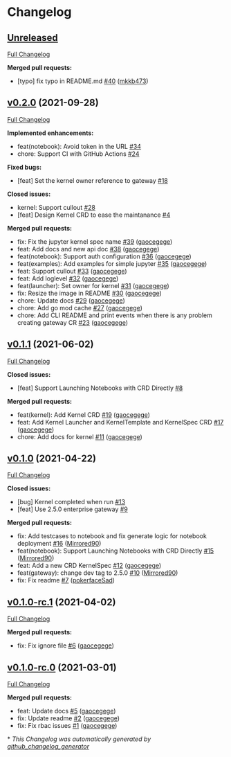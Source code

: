 # Changelog

## [Unreleased](https://github.com/tkestack/elastic-jupyter-operator/tree/HEAD)

[Full Changelog](https://github.com/tkestack/elastic-jupyter-operator/compare/v0.2.0...HEAD)

**Merged pull requests:**

- \[typo\] fix typo in README.md [\#40](https://github.com/tkestack/elastic-jupyter-operator/pull/40) ([mkkb473](https://github.com/mkkb473))

## [v0.2.0](https://github.com/tkestack/elastic-jupyter-operator/tree/v0.2.0) (2021-09-28)

[Full Changelog](https://github.com/tkestack/elastic-jupyter-operator/compare/v0.1.1...v0.2.0)

**Implemented enhancements:**

- feat\(notebook\): Avoid token in the URL [\#34](https://github.com/tkestack/elastic-jupyter-operator/issues/34)
- chore: Support CI with GitHub Actions [\#24](https://github.com/tkestack/elastic-jupyter-operator/issues/24)

**Fixed bugs:**

- \[feat\] Set the kernel owner reference to gateway [\#18](https://github.com/tkestack/elastic-jupyter-operator/issues/18)

**Closed issues:**

- kernel: Support cullout [\#28](https://github.com/tkestack/elastic-jupyter-operator/issues/28)
- \[feat\] Design Kernel CRD to ease the maintanance [\#4](https://github.com/tkestack/elastic-jupyter-operator/issues/4)

**Merged pull requests:**

- fix: Fix the jupyter kernel spec name [\#39](https://github.com/tkestack/elastic-jupyter-operator/pull/39) ([gaocegege](https://github.com/gaocegege))
- feat: Add docs and new api doc [\#38](https://github.com/tkestack/elastic-jupyter-operator/pull/38) ([gaocegege](https://github.com/gaocegege))
- feat\(notebook\): Support auth configuration [\#36](https://github.com/tkestack/elastic-jupyter-operator/pull/36) ([gaocegege](https://github.com/gaocegege))
- feat\(examples\): Add examples for simple jupyter [\#35](https://github.com/tkestack/elastic-jupyter-operator/pull/35) ([gaocegege](https://github.com/gaocegege))
- feat: Support cullout [\#33](https://github.com/tkestack/elastic-jupyter-operator/pull/33) ([gaocegege](https://github.com/gaocegege))
- feat: Add loglevel [\#32](https://github.com/tkestack/elastic-jupyter-operator/pull/32) ([gaocegege](https://github.com/gaocegege))
- feat\(launcher\): Set owner for kernel [\#31](https://github.com/tkestack/elastic-jupyter-operator/pull/31) ([gaocegege](https://github.com/gaocegege))
- fix: Resize the image in README [\#30](https://github.com/tkestack/elastic-jupyter-operator/pull/30) ([gaocegege](https://github.com/gaocegege))
- chore: Update docs [\#29](https://github.com/tkestack/elastic-jupyter-operator/pull/29) ([gaocegege](https://github.com/gaocegege))
- chore: Add go mod cache [\#27](https://github.com/tkestack/elastic-jupyter-operator/pull/27) ([gaocegege](https://github.com/gaocegege))
- chore: Add CLI README and print events when there is any problem creating gateway CR [\#23](https://github.com/tkestack/elastic-jupyter-operator/pull/23) ([gaocegege](https://github.com/gaocegege))

## [v0.1.1](https://github.com/tkestack/elastic-jupyter-operator/tree/v0.1.1) (2021-06-02)

[Full Changelog](https://github.com/tkestack/elastic-jupyter-operator/compare/v0.1.0...v0.1.1)

**Closed issues:**

- \[feat\] Support Launching Notebooks with CRD Directly [\#8](https://github.com/tkestack/elastic-jupyter-operator/issues/8)

**Merged pull requests:**

- feat\(kernel\): Add Kernel CRD [\#19](https://github.com/tkestack/elastic-jupyter-operator/pull/19) ([gaocegege](https://github.com/gaocegege))
- feat: Add Kernel Launcher and KernelTemplate and KernelSpec CRD [\#17](https://github.com/tkestack/elastic-jupyter-operator/pull/17) ([gaocegege](https://github.com/gaocegege))
- chore: Add docs for kernel [\#11](https://github.com/tkestack/elastic-jupyter-operator/pull/11) ([gaocegege](https://github.com/gaocegege))

## [v0.1.0](https://github.com/tkestack/elastic-jupyter-operator/tree/v0.1.0) (2021-04-22)

[Full Changelog](https://github.com/tkestack/elastic-jupyter-operator/compare/v0.1.0-rc.1...v0.1.0)

**Closed issues:**

- \[bug\] Kernel completed when run [\#13](https://github.com/tkestack/elastic-jupyter-operator/issues/13)
- \[feat\] Use 2.5.0 enterprise gateway [\#9](https://github.com/tkestack/elastic-jupyter-operator/issues/9)

**Merged pull requests:**

- fix: Add testcases to notebook and  fix generate logic for notebook deployment [\#16](https://github.com/tkestack/elastic-jupyter-operator/pull/16) ([Mirrored90](https://github.com/Mirrored90))
- feat\(notebook\): Support Launching Notebooks with CRD Directly [\#15](https://github.com/tkestack/elastic-jupyter-operator/pull/15) ([Mirrored90](https://github.com/Mirrored90))
- feat: Add a new CRD KernelSpec [\#12](https://github.com/tkestack/elastic-jupyter-operator/pull/12) ([gaocegege](https://github.com/gaocegege))
- feat\(gateway\): change dev tag to 2.5.0 [\#10](https://github.com/tkestack/elastic-jupyter-operator/pull/10) ([Mirrored90](https://github.com/Mirrored90))
- fix: Fix readme [\#7](https://github.com/tkestack/elastic-jupyter-operator/pull/7) ([pokerfaceSad](https://github.com/pokerfaceSad))

## [v0.1.0-rc.1](https://github.com/tkestack/elastic-jupyter-operator/tree/v0.1.0-rc.1) (2021-04-02)

[Full Changelog](https://github.com/tkestack/elastic-jupyter-operator/compare/v0.1.0-rc.0...v0.1.0-rc.1)

**Merged pull requests:**

- fix: Fix ignore file [\#6](https://github.com/tkestack/elastic-jupyter-operator/pull/6) ([gaocegege](https://github.com/gaocegege))

## [v0.1.0-rc.0](https://github.com/tkestack/elastic-jupyter-operator/tree/v0.1.0-rc.0) (2021-03-01)

[Full Changelog](https://github.com/tkestack/elastic-jupyter-operator/compare/c194c0ee41da0d42bf156827f53066c4b259e557...v0.1.0-rc.0)

**Merged pull requests:**

- feat: Update docs [\#5](https://github.com/tkestack/elastic-jupyter-operator/pull/5) ([gaocegege](https://github.com/gaocegege))
- fix: Update readme [\#2](https://github.com/tkestack/elastic-jupyter-operator/pull/2) ([gaocegege](https://github.com/gaocegege))
- fix: Fix rbac issues [\#1](https://github.com/tkestack/elastic-jupyter-operator/pull/1) ([gaocegege](https://github.com/gaocegege))



\* *This Changelog was automatically generated by [github_changelog_generator](https://github.com/github-changelog-generator/github-changelog-generator)*
